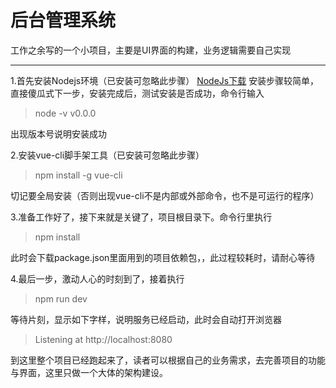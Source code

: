 # 后台管理系统
工作之余写的一个小项目，主要是UI界面的构建，业务逻辑需要自己实现
***
1.首先安装Nodejs环境（已安装可忽略此步骤）
[NodeJs下载](https://nodejs.org/en/download/)
安装步骤较简单，直接傻瓜式下一步，安装完成后，测试安装是否成功，命令行输入
> node -v
> v0.0.0

出现版本号说明安装成功

2.安装vue-cli脚手架工具（已安装可忽略此步骤）
> npm install -g vue-cli

切记要全局安装（否则出现vue-cli不是内部或外部命令，也不是可运行的程序）

3.准备工作好了，接下来就是关键了，项目根目录下。命令行里执行
> npm install

此时会下载package.json里面用到的项目依赖包，，此过程较耗时，请耐心等待

4.最后一步，激动人心的时刻到了，接着执行
> npm run dev

等待片刻，显示如下字样，说明服务已经启动，此时会自动打开浏览器
> Listening at http://localhost:8080

到这里整个项目已经跑起来了，读者可以根据自己的业务需求，去完善项目的功能与界面，这里只做一个大体的架构建设。